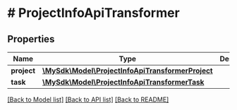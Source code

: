 # # ProjectInfoApiTransformer

## Properties

Name | Type | Description | Notes
------------ | ------------- | ------------- | -------------
**project** | [**\MySdk\Model\ProjectInfoApiTransformerProject**](ProjectInfoApiTransformerProject.md) |  | [optional]
**task** | [**\MySdk\Model\ProjectInfoApiTransformerTask**](ProjectInfoApiTransformerTask.md) |  | [optional]

[[Back to Model list]](../../README.md#models) [[Back to API list]](../../README.md#endpoints) [[Back to README]](../../README.md)
